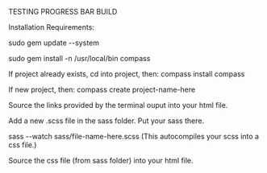 TESTING PROGRESS BAR BUILD

Installation Requirements:

sudo gem update --system

sudo gem install -n /usr/local/bin compass

If project already exists, cd into project, then: compass install compass

If new project, then: compass create project-name-here

Source the links provided by the terminal ouput into your html file.

Add a new .scss file in the sass folder. Put your sass there.

sass --watch sass/file-name-here.scss (This autocompiles your scss into a css file.)

Source the css file (from sass folder) into your html file.
